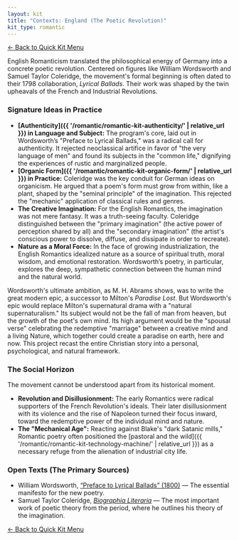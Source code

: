 ```yaml
---
layout: kit
title: "Contexts: England (The Poetic Revolution)"
kit_type: romantic
---
```

<div class="top-links">

<a href="{{ '/romantic/romantic-quick-kit/' | relative_url }}" class="quickkit-pill">← Back to Quick
Kit Menu</a>

</div>


English Romanticism translated the philosophical energy of Germany into
a concrete poetic revolution. Centered on figures like William
Wordsworth and Samuel Taylor Coleridge, the movement's formal beginning
is often dated to their 1798 collaboration, *Lyrical Ballads*. Their
work was shaped by the twin upheavals of the French and Industrial
Revolutions.

### Signature Ideas in Practice

- **[Authenticity]({{ '/romantic/romantic-kit-authenticity/' | relative_url }}) in Language and
  Subject:** The program's core, laid out in Wordsworth’s "Preface to
  Lyrical Ballads," was a radical call for authenticity. It rejected
  neoclassical artifice in favor of "the very language of men" and found
  its subjects in the "common life," dignifying the experiences of
  rustic and marginalized people.
- **[Organic Form]({{ '/romantic/romantic-kit-organic-form/' | relative_url }}) in Practice:**
  Coleridge was the key conduit for German ideas on organicism. He
  argued that a poem's form must grow from within, like a plant, shaped
  by the "seminal principle" of the imagination. This rejected the
  "mechanic" application of classical rules and genres.
- **The Creative Imagination:** For the English Romantics, the
  imagination was not mere fantasy. It was a truth-seeing faculty.
  Coleridge distinguished between the "primary imagination" (the active
  power of perception shared by all) and the "secondary imagination"
  (the artist's conscious power to dissolve, diffuse, and dissipate in
  order to recreate).
- **Nature as a Moral Force:** In the face of growing industrialization,
  the English Romantics idealized nature as a source of spiritual truth,
  moral wisdom, and emotional restoration. Wordsworth’s poetry, in
  particular, explores the deep, sympathetic connection between the
  human mind and the natural world.

Wordsworth's ultimate ambition, as M. H. Abrams shows, was to write the
great modern epic, a successor to Milton's *Paradise Lost*. But
Wordsworth's epic would replace Milton's supernatural drama with a
"natural supernaturalism." Its subject would not be the fall of man from
heaven, but the growth of the poet's own mind. Its high argument would
be the "spousal verse" celebrating the redemptive "marriage" between a
creative mind and a living Nature, which together could create a
paradise on earth, here and now. This project recast the entire
Christian story into a personal, psychological, and natural framework.

### The Social Horizon

The movement cannot be understood apart from its historical moment.

- **Revolution and Disillusionment:** The early Romantics were radical
  supporters of the French Revolution's ideals. Their later
  disillusionment with its violence and the rise of Napoleon turned
  their focus inward, toward the redemptive power of the individual mind
  and nature.
- **The "Mechanical Age":** Reacting against Blake's "dark Satanic
  mills," Romantic poetry often positioned the [pastoral and the
  wild]({{ '/romantic/romantic-kit-technology-machine/' | relative_url }}) as a necessary refuge from
  the alienation of industrial city life.

### Open Texts (The Primary Sources)

- William Wordsworth, [“Preface to Lyrical Ballads”
  (1800)](https://anthologydev.lib.virginia.edu/work/Wordsworth/wordsworth-preface)
  — The essential manifesto for the new poetry.
- Samuel Taylor Coleridge, [*Biographia
  Literaria*](https://www.gutenberg.org/files/6081/6081-h/6081-h.htm) —
  The most important work of poetic theory from the period, where he
  outlines his theory of the imagination.

<div class="bottom-links">

<a href="{{ '/romantic/romantic-quick-kit/' | relative_url }}" class="quickkit-pill">← Back to Quick
Kit Menu</a>

</div>
